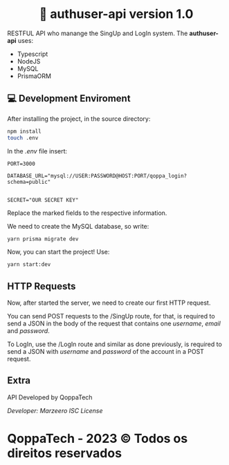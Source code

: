 <h1 align="center"> 🔐 authuser-api version 1.0 </h1>

RESTFUL API who manange the SingUp and LogIn system.
The **authuser-api** uses:
* Typescript
* NodeJS
* MySQL
* PrismaORM

## 💻 Development Enviroment

After installing the project, in the source directory:
```sh
npm install
touch .env
```

In the *.env* file insert:
```
PORT=3000

DATABASE_URL="mysql://USER:PASSWORD@HOST:PORT/qoppa_login?schema=public"


SECRET="OUR SECRET KEY"
```

Replace the marked fields to the respective information.

We need to create the MySQL database, so write:
```sh
yarn prisma migrate dev
```

Now, you can start the project! 
Use: 
```sh 
yarn start:dev
```
## HTTP Requests

Now, after started the server, we need to create our first HTTP request.

You can send POST requests to the /SingUp route, for that, is required to send a JSON in the body of the request that contains one *username*, *email* and *password*.

To LogIn, use the /LogIn route and similar as done previously, is required to send a JSON with *username* and *password* of the account in a POST request.

## Extra
API Developed by QoppaTech 

  *Developer: Marzeero*
  *ISC License*
  # QoppaTech - 2023 © Todos os direitos reservados
